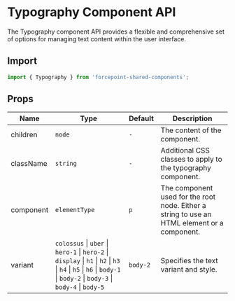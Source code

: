 # Typography Component API

The Typography component API provides a flexible and comprehensive set of options for managing text content within the user interface.

## Import

```jsx
import { Typography } from 'forcepoint-shared-components';
```

## Props

| Name | Type | Default | Description |
|---|---|---|---|
| children | `node` | `-` | The content of the component. |
| className | `string` | `-` | Additional CSS classes to apply to the typography component. |
| component | `elementType` | `p` | The component used for the root node. Either a string to use an HTML element or a component. |
| variant | `colossus` \| `uber` \| `hero-1` \| `hero-2` \| `display` \| `h1` \| `h2` \| `h3` \| `h4` \| `h5` \| `h6` \| `body-1` \| `body-2` \| `body-3` \| `body-4` \| `body-5` | `body-2` | Specifies the text variant and style. |
